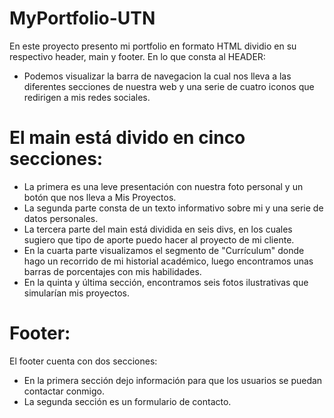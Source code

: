 # MyPortfolio-UTN 
 En este proyecto presento mi portfolio en formato HTML dividio en su respectivo header, main y footer.
 En lo que consta al HEADER:
 - Podemos visualizar la barra de navegacion la cual nos lleva a las diferentes secciones
de nuestra web y una serie de cuatro iconos que redirigen a mis redes sociales.
# El main está divido en cinco secciones:
 - La primera es una leve presentación con nuestra foto personal y un botón que nos lleva a Mis Proyectos.
 - La segunda parte consta de un texto informativo sobre mi y una serie de datos personales.
 - La tercera parte del main está dividida en seis divs, en los cuales sugiero que tipo de aporte puedo hacer
 al proyecto de mi cliente.
 - En la cuarta parte visualizamos el segmento de "Currículum" donde hago un recorrido de mi historial académico, luego
 encontramos unas barras de porcentajes con mis habilidades.
 - En la quinta y última sección, encontramos seis fotos ilustrativas que simularían mis proyectos. 
 # Footer:
 El footer cuenta con dos secciones:
 - En la primera sección dejo información para que los usuarios se puedan contactar conmigo.
 - La segunda sección es un formulario de contacto. 
 
 
